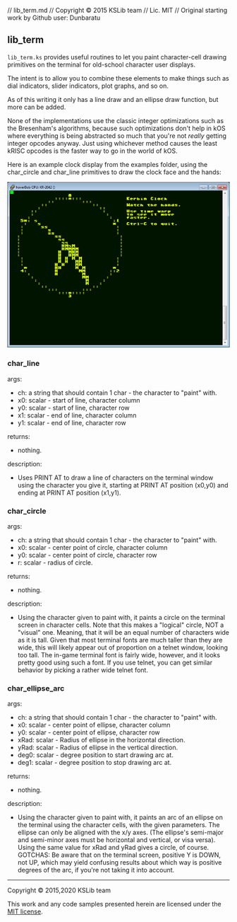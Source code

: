 // lib_term.md 
// Copyright © 2015 KSLib team 
// Lic. MIT
// Original starting work by Github user: Dunbaratu

## lib_term

``lib_term.ks`` provides useful routines to let you paint character-cell
drawing primitives on the terminal for old-school character user displays.

The intent is to allow you to combine these elements to make things
such as dial indicators, slider indicators, plot graphs, and so on.

As of this writing it only has a line draw and an ellipse draw function,
but more can be added.

None of the implementations use the classic integer optimizations
such as the Bresenham's algorithms, because such optimizations
don't help in kOS where everything is being abstracted so
much that you're not *really* getting integer opcodes anyway.
Just using whichever method causes the least kRISC opcodes is
the faster way to go in the world of kOS.

Here is an example clock display from the examples folder, using
the char_circle and char_line primitives to draw the clock face
and the hands:

![example image showing a clock](img/example_lib_term.png)

### char_line

args:
  * ch: a string that should contain 1 char - the character to "paint" with.
  * x0: scalar - start of line, character column
  * y0: scalar - start of line, character row
  * x1: scalar - end of line, character column
  * y1: scalar - end of line, character row

returns:
  * nothing.

description:
  * Uses PRINT AT to draw a line of characters on the terminal
    window using the character you give it, starting at PRINT AT
    position (x0,y0) and ending at PRINT AT position (x1,y1).

### char_circle

args:
  * ch: a string that should contain 1 char - the character to "paint" with.
  * x0: scalar - center point of circle, character column
  * y0: scalar - center point of circle, character row
  * r: scalar - radius of circle.

returns:
  * nothing.

description:
  * Using the character given to paint with, it paints a circle on
    the terminal screen in character cells.  Note that this makes a
    "logical" circle, NOT a "visual" one.  Meaning, that it will
    be an equal number of characters wide as it is tall.  Given that
    most terminal fonts are much taller than they are wide, this
    will likely appear out of proportion on a telnet window, looking
    too tall.  The in-game terminal font is fairly wide, however, and
    it looks pretty good using such a font.  If you use telnet, you
    can get similar behavior by picking a rather wide telnet font.

### char_ellipse_arc

args:
  * ch: a string that should contain 1 char - the character to "paint" with.
  * x0: scalar - center point of ellipse, character column
  * y0: scalar - center point of ellipse, character row
  * xRad: scalar - Radius of ellipse in the horizontal direction.
  * yRad: scalar - Radius of ellipse in the vertical direction.
  * deg0: scalar - degree position to start drawing arc at.
  * deg1: scalar - degree position to stop drawing arc at.

returns:
  * nothing.

description:
  * Using the character given to paint with, it paints an arc of an
    ellipse on the terminal using the character cells, with the given
    parameters.  The ellipse can only be aligned with the x/y axes.
    (The ellipse's semi-major and semi-minor axes must be horizontal
    and vertical, or visa versa).  Using the same value for xRad and
    yRad gives a circle, of course.
    GOTCHAS: Be aware that on the terminal screen, positive Y is DOWN,
    not UP, which may yield confusing results about which way is
    positive degrees of the arc, if you're not taking it into account.

---
Copyright © 2015,2020 KSLib team

This work and any code samples presented herein are licensed under the [MIT license](../LICENSE).